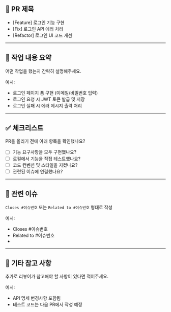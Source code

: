 ## 🔀 PR 제목
- [Feature] 로그인 기능 구현  
- [Fix] 로그인 API 에러 처리  
- [Refactor] 로그인 UI 코드 개선  

---

## 📌 작업 내용 요약
어떤 작업을 했는지 간략히 설명해주세요.

예시:
- 로그인 페이지 폼 구현 (이메일/비밀번호 입력)
- 로그인 요청 시 JWT 토큰 발급 및 저장
- 로그인 실패 시 에러 메시지 출력 처리

---

## ✅ 체크리스트
PR을 올리기 전에 아래 항목을 확인했나요?

- [ ] 기능 요구사항을 모두 구현했나요?
- [ ] 로컬에서 기능을 직접 테스트했나요?
- [ ] 코드 컨벤션 및 스타일을 지켰나요?
- [ ] 관련된 이슈에 연결했나요?

---

## 🔗 관련 이슈
`Closes #이슈번호` 또는 `Related to #이슈번호` 형태로 작성

예시:
- Closes #이슈번호
- Related to #이슈번호
- 
---

## 📎 기타 참고 사항
추가로 리뷰어가 참고해야 할 사항이 있다면 적어주세요.

예시:
- API 명세 변경사항 포함됨
- 테스트 코드는 다음 PR에서 작성 예정
